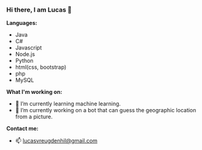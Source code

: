 ### Hi there, I am Lucas 👋

**Languages:**
- Java
- C#
- Javascript
- Node.js
- Python
- html(css, bootstrap)
- php
- MySQL

**What I'm working on:**
- 🌱 I’m currently learning machine learning.
- 🔭 I’m currently working on a bot that can guess the geographic location from a picture.

**Contact me:**
- 📫 lucasvreugdenhil@gmail.com

<!--
**Lucas-Vreugdenhil/Lucas-Vreugdenhil** is a ✨ _special_ ✨ repository because its `README.md` (this file) appears on your GitHub profile.

Here are some ideas to get you started:

- 🔭 I’m currently working on a bot that can guess the geographic location from a picture.
- 🌱 I’m currently learning machine learning.
- 👯 I’m looking to collaborate on ...
- 🤔 I’m looking for help with ...
- 💬 Ask me about ...
- 📫 How to reach me: ...
- 😄 Pronouns: ...
- ⚡ Fun fact: ...
-->
